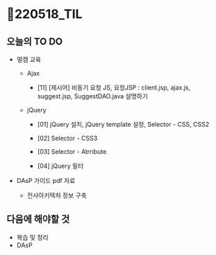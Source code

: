 # 📝220518_TIL



## 오늘의 TO DO

- 멀캠 교육

  - Ajax

    - [11] [제시어] 비동기 요청 JS, 요청JSP : client.jsp, ajax.js, suggest.jsp, SuggestDAO.java 설명하기

  - jQuery

    - [01] jQuery 설치, jQuery template 설정, Selector - CSS, CSS2

    - [02] Selector - CSS3

    - [03] Selector - Atrribute

    - [04] jQuery 필터

      

- DAsP 가이드 pdf 자료

  - 전사아키텍처 정보 구축

   


## 다음에 해야할 것

- 복습 및 정리
- DAsP